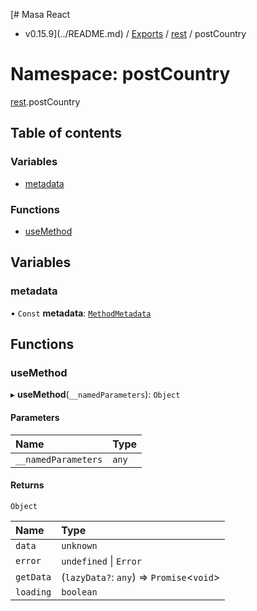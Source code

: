 [# Masa React
 - v0.15.9](../README.md) / [Exports](../modules.md) / [rest](rest.md) / postCountry

# Namespace: postCountry

[rest](rest.md).postCountry

## Table of contents

### Variables

- [metadata](rest.postCountry.md#metadata)

### Functions

- [useMethod](rest.postCountry.md#usemethod)

## Variables

### metadata

• `Const` **metadata**: [`MethodMetadata`](../interfaces/rest.MethodMetadata.md)

## Functions

### useMethod

▸ **useMethod**(`__namedParameters`): `Object`

#### Parameters

| Name | Type |
| :------ | :------ |
| `__namedParameters` | `any` |

#### Returns

`Object`

| Name | Type |
| :------ | :------ |
| `data` | `unknown` |
| `error` | `undefined` \| `Error` |
| `getData` | (`lazyData?`: `any`) => `Promise`<`void`\> |
| `loading` | `boolean` |
